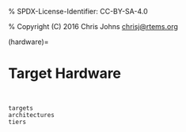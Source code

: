 % SPDX-License-Identifier: CC-BY-SA-4.0

% Copyright (C) 2016 Chris Johns <chrisj@rtems.org>

(hardware)=

# Target Hardware

```{index} Hardware
```

```{index} Target Hardware
```

```{toctree}
targets
architectures
tiers
```
